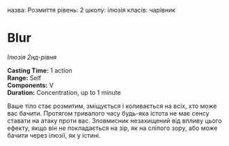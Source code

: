 назва: Розмиття рівень: 2 школу: ілюзія класів: чарівник

# Blur
_Ілюзія 2нд-рівня_

**Casting Time:** 1 action   
**Range:** Self   
**Components:** V   
**Duration:** Concentration, up to 1 minute

Ваше тіло стає розмитим, зміщується і коливається на всіх, хто може вас бачити. Протягом тривалого часу будь-яка істота не має сенсу ставати на атаку проти вас. Зловмисник незахищений від впливу цього ефекту, якщо він не покладається на зір, як на сліпого зору, або може бачити через ілюзії, як у істині. 